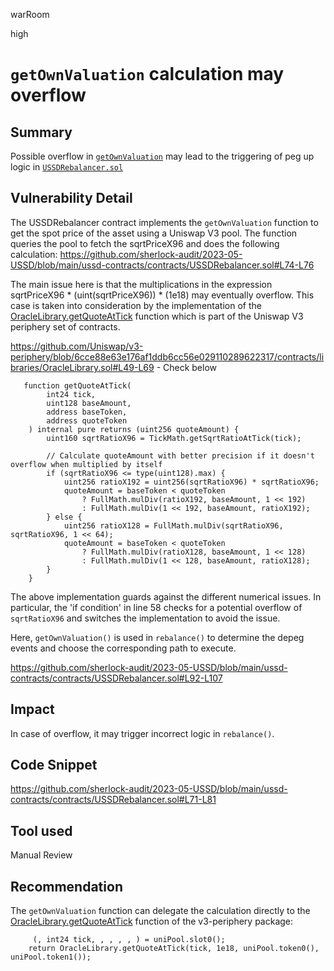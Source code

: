 warRoom

high

# `getOwnValuation` calculation may overflow

## Summary
Possible overflow in [`getOwnValuation`](https://github.com/sherlock-audit/2023-05-USSD/blob/main/ussd-contracts/contracts/USSDRebalancer.sol#L71C14-L80) may lead to the triggering of peg up logic in [`USSDRebalancer.sol`](https://github.com/sherlock-audit/2023-05-USSD/blob/main/ussd-contracts/contracts/USSDRebalancer.sol)
## Vulnerability Detail

The USSDRebalancer contract implements the `getOwnValuation` function to get the spot price of the asset using a Uniswap V3 pool. The function queries the pool to fetch the sqrtPriceX96 and does the following calculation:
https://github.com/sherlock-audit/2023-05-USSD/blob/main/ussd-contracts/contracts/USSDRebalancer.sol#L74-L76


The main issue here is that the multiplications in the expression sqrtPriceX96 * (uint(sqrtPriceX96)) * (1e18) may eventually overflow. This case is taken into consideration by the implementation of the [OracleLibrary.getQuoteAtTick](https://docs.uniswap.org/contracts/v3/reference/periphery/libraries/OracleLibrary#getquoteattick) function which is part of the Uniswap V3 periphery set of contracts.

https://github.com/Uniswap/v3-periphery/blob/6cce88e63e176af1ddb6cc56e029110289622317/contracts/libraries/OracleLibrary.sol#L49-L69 - Check below
```solidity
   function getQuoteAtTick(
        int24 tick,
        uint128 baseAmount,
        address baseToken,
        address quoteToken
    ) internal pure returns (uint256 quoteAmount) {
        uint160 sqrtRatioX96 = TickMath.getSqrtRatioAtTick(tick);

        // Calculate quoteAmount with better precision if it doesn't overflow when multiplied by itself
        if (sqrtRatioX96 <= type(uint128).max) {
            uint256 ratioX192 = uint256(sqrtRatioX96) * sqrtRatioX96;
            quoteAmount = baseToken < quoteToken
                ? FullMath.mulDiv(ratioX192, baseAmount, 1 << 192)
                : FullMath.mulDiv(1 << 192, baseAmount, ratioX192);
        } else {
            uint256 ratioX128 = FullMath.mulDiv(sqrtRatioX96, sqrtRatioX96, 1 << 64);
            quoteAmount = baseToken < quoteToken
                ? FullMath.mulDiv(ratioX128, baseAmount, 1 << 128)
                : FullMath.mulDiv(1 << 128, baseAmount, ratioX128);
        }
    }
```

 The above implementation guards against the different numerical issues. In particular, the 'if condition' in line 58 checks for a potential overflow of `sqrtRatioX96` and switches the implementation to avoid the issue.

Here, `getOwnValuation()` is used in `rebalance()` to determine the depeg events and choose the corresponding path to execute.

https://github.com/sherlock-audit/2023-05-USSD/blob/main/ussd-contracts/contracts/USSDRebalancer.sol#L92-L107 
## Impact
In case of overflow, it may trigger incorrect logic in `rebalance()`.

## Code Snippet
https://github.com/sherlock-audit/2023-05-USSD/blob/main/ussd-contracts/contracts/USSDRebalancer.sol#L71-L81

## Tool used
Manual Review

## Recommendation
The `getOwnValuation` function can delegate the calculation directly to the [OracleLibrary.getQuoteAtTick](https://docs.uniswap.org/contracts/v3/reference/periphery/libraries/OracleLibrary#getquoteattick) function of the v3-periphery package:

```solidity
     (, int24 tick, , , , , ) = uniPool.slot0();
    return OracleLibrary.getQuoteAtTick(tick, 1e18, uniPool.token0(), uniPool.token1());
```